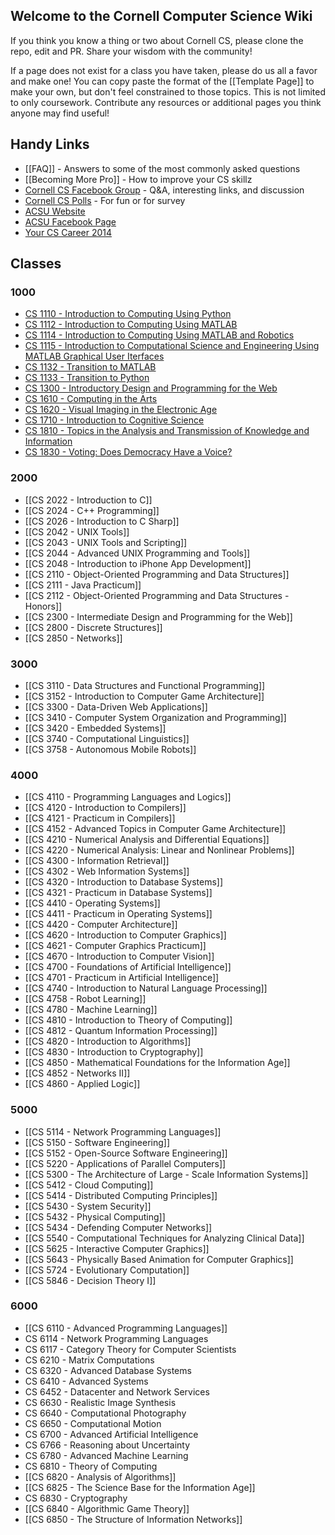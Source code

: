 
## Welcome to the Cornell Computer Science Wiki

If you think you know a thing or two about Cornell CS, please clone the repo, edit and PR. Share your wisdom with the community!

If a page does not exist for a class you have taken, please do us all a favor and make one! You can copy paste the format of the [[Template Page]] to make your own, but don't feel constrained to those topics. This is not limited to only coursework. Contribute any resources or additional pages you think anyone may find useful!

## Handy Links
 - [[FAQ]] - Answers to some of the most commonly asked questions
 - [[Becoming More Pro]] - How to improve your CS skillz
 - [Cornell CS Facebook Group](https://www.facebook.com/groups/CornellCS/) - Q&A, interesting links, and discussion
 - [Cornell CS Polls](#) - For fun or for survey
 - [ACSU Website](http://www.acsu.cornell.edu)
 - [ACSU Facebook Page](https://www.facebook.com/CornellACSU) <!-- this is still a thing? lol -->
 - [Your CS Career 2014](https://github.com/bcuccioli/superstar-talk/raw/master/pres.pdf)

## Classes

### 1000
 - [CS 1110 - Introduction to Computing Using Python](https://github.com/mrkev/Official-CS-Wiki/blob/master/classes/CS1110.md)
 - [CS 1112 - Introduction to Computing Using MATLAB](https://github.com/mrkev/Official-CS-Wiki/blob/master/classes/CS1112.md)
 - [CS 1114 - Introduction to Computing Using MATLAB and Robotics](https://github.com/mrkev/Official-CS-Wiki/blob/master/classes/CS1114.md)
 - [CS 1115 - Introduction to Computational Science and Engineering Using MATLAB Graphical User Iterfaces](https://github.com/mrkev/Official-CS-Wiki/blob/master/classes/CS1115.md)
 - [CS 1132 - Transition to MATLAB](https://github.com/mrkev/Official-CS-Wiki/blob/master/classes/CS1132.md)
 - [CS 1133 - Transition to Python](https://github.com/mrkev/Official-CS-Wiki/blob/master/classes/CS1133.md)
 - [CS 1300 - Introductory Design and Programming for the Web](https://github.com/mrkev/Official-CS-Wiki/blob/master/classes/CS1300.md)
 - [CS 1610 - Computing in the Arts](https://github.com/mrkev/Official-CS-Wiki/blob/master/classes/CS1610.md)
 - [CS 1620 - Visual Imaging in the Electronic Age](https://github.com/mrkev/Official-CS-Wiki/blob/master/classes/CS1620.md)
 - [CS 1710 - Introduction to Cognitive Science](https://github.com/mrkev/Official-CS-Wiki/blob/master/classes/CS1710.md)
 - [CS 1810 - Topics in the Analysis and Transmission of Knowledge and Information](https://github.com/mrkev/Official-CS-Wiki/blob/master/classes/CS1810.md)
 - [CS 1830 - Voting: Does Democracy Have a Voice?](https://github.com/mrkev/Official-CS-Wiki/blob/master/classes/CS1830.md)

### 2000
 - [[CS 2022 - Introduction to C]]
 - [[CS 2024 - C++ Programming]]
 - [[CS 2026 - Introduction to C Sharp]]
 - [[CS 2042 - UNIX Tools]]
 - [[CS 2043 - UNIX Tools and Scripting]]
 - [[CS 2044 - Advanced UNIX Programming and Tools]]
 - [[CS 2048 - Introduction to iPhone App Development]]
 - [[CS 2110 - Object-Oriented Programming and Data Structures]]
 - [[CS 2111 - Java Practicum]]
 - [[CS 2112 - Object-Oriented Programming and Data Structures - Honors]]
 - [[CS 2300 - Intermediate Design and Programming for the Web]]
 - [[CS 2800 - Discrete Structures]]
 - [[CS 2850 - Networks]]

### 3000
 - [[CS 3110 - Data Structures and Functional Programming]]
 - [[CS 3152 - Introduction to Computer Game Architecture]]
 - [[CS 3300 - Data-Driven Web Applications]]
 - [[CS 3410 - Computer System Organization and Programming]]
 - [[CS 3420 - Embedded Systems]]
 - [[CS 3740 - Computational Linguistics]]
 - [[CS 3758 - Autonomous Mobile Robots]] 

### 4000
 - [[CS 4110 - Programming Languages and Logics]]
 - [[CS 4120 - Introduction to Compilers]]
 - [[CS 4121 - Practicum in Compilers]]
 - [[CS 4152 - Advanced Topics in Computer Game Architecture]]
 - [[CS 4210 - Numerical Analysis and Differential Equations]]
 - [[CS 4220 - Numerical Analysis: Linear and Nonlinear Problems]]
 - [[CS 4300 - Information Retrieval]]
 - [[CS 4302 - Web Information Systems]]
 - [[CS 4320 - Introduction to Database Systems]]
 - [[CS 4321 - Practicum in Database Systems]]
 - [[CS 4410 - Operating Systems]]
 - [[CS 4411 - Practicum in Operating Systems]]
 - [[CS 4420 - Computer Architecture]]
 - [[CS 4620 - Introduction to Computer Graphics]]
 - [[CS 4621 - Computer Graphics Practicum]]
 - [[CS 4670 - Introduction to Computer Vision]]
 - [[CS 4700 - Foundations of Artificial Intelligence]]
 - [[CS 4701 - Practicum in Artificial Intelligence]]
 - [[CS 4740 - Introduction to Natural Language Processing]]
 - [[CS 4758 - Robot Learning]]
 - [[CS 4780 - Machine Learning]]
 - [[CS 4810 - Introduction to Theory of Computing]]
 - [[CS 4812 - Quantum Information Processing]]
 - [[CS 4820 - Introduction to Algorithms]]
 - [[CS 4830 - Introduction to Cryptography]]
 - [[CS 4850 - Mathematical Foundations for the Information Age]]
 - [[CS 4852 - Networks II]]
 - [[CS 4860 - Applied Logic]]

### 5000
 - [[CS 5114 - Network Programming Languages]]
 - [[CS 5150 - Software Engineering]]
 - [[CS 5152 - Open-Source Software Engineering]]
 - [[CS 5220 - Applications of Parallel Computers]]
 - [[CS 5300 - The Architecture of Large - Scale Information Systems]]
 - [[CS 5412 - Cloud Computing]]
 - [[CS 5414 - Distributed Computing Principles]]
 - [[CS 5430 - System Security]]
 - [[CS 5432 - Physical Computing]]
 - [[CS 5434 - Defending Computer Networks]]
 - [[CS 5540 - Computational Techniques for Analyzing Clinical Data]]
 - [[CS 5625 - Interactive Computer Graphics]]
 - [[CS 5643 - Physically Based Animation for Computer Graphics]]
 - [[CS 5724 - Evolutionary Computation]]
 - [[CS 5846 - Decision Theory I]]

### 6000
 - [[CS 6110 - Advanced Programming Languages]]
 - CS 6114 - Network Programming Languages
 - CS 6117 - Category Theory for Computer Scientists
 - CS 6210 - Matrix Computations
 - CS 6320 - Advanced Database Systems
 - CS 6410 - Advanced Systems
 - CS 6452 - Datacenter and Network Services
 - CS 6630 - Realistic Image Synthesis
 - CS 6640 - Computational Photography
 - CS 6650 - Computational Motion
 - CS 6700 - Advanced Artificial Intelligence
 - CS 6766 - Reasoning about Uncertainty
 - CS 6780 - Advanced Machine Learning
 - CS 6810 - Theory of Computing
 - [[CS 6820 - Analysis of Algorithms]]
 - [[CS 6825 - The Science Base for the Information Age]]
 - CS 6830 - Cryptography
 - [[CS 6840 - Algorithmic Game Theory]]
 - [[CS 6850 - The Structure of Information Networks]]

